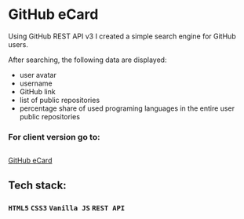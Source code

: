 # GitHub eCard
Using GitHub REST API v3 I created a simple search engine for GitHub users.

After searching, the following data are displayed: 
* user avatar
* username
* GitHub link
* list of public repositories
* percentage share of used programing languages in the entire user public repositories

### For client version go to:
## 
<a href="https://arturdziadosz.github.io/GitHub-eCard/index.html" target="_blank">GitHub eCard</a>

## Tech stack:
### `HTML5` `CSS3` `Vanilla JS` `REST API`